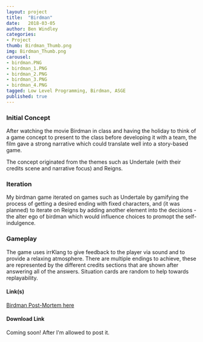 ```yaml
---
layout: project
title:  "Birdman"
date:   2018-03-05
author: Ben Windley
categories:
- Project
thumb: Birdman_Thumb.png
img: Birdman_Thumb.png
carousel:
- birdman.PNG
- birdman_1.PNG
- birdman_2.PNG
- birdman_3.PNG
- birdman_4.PNG
tagged: Low Level Programming, Birdman, ASGE
published: true
---
```


### Initial Concept

After watching the movie Birdman in class and having the holiday to think of a game concept to present to the class before developing it with a team, the film gave a strong narrative which could translate well into a story-based game. 

The concept originated from the themes such as Undertale (with their credits scene and narrative focus) and Reigns.

### Iteration

My birdman game iterated on games such as Undertale by gamifying the process of getting a desired ending with fixed characters, and (it was planned) to iterate on Reigns by adding another element into the decisions - the alter ego of birdman which would influence choices to promopt the self-indulgence.

### Gameplay

The game uses irrKlang to give feedback to the player via sound and to provide a relaxing atmosphere. There are multiple endings to achieve, these are represented by the different credits sections that are shown after answering all of the answers. Situation cards are random to help towards replayability.

#### Link(s)
[Birdman Post-Mortem here](https://benwindley.github.io/blog/low-level%20programming/birdman/Birdman_PostMortem)

#### Download Link
Coming soon! After I'm allowed to post it.

